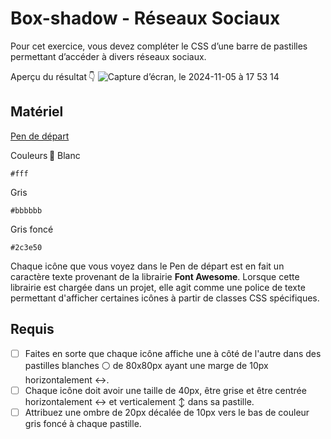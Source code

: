# Box-shadow - Réseaux Sociaux
Pour cet exercice, vous devez compléter le CSS d’une barre de pastilles permettant d’accéder à divers réseaux sociaux.

Aperçu du résultat 👇
![Capture d’écran, le 2024-11-05 à 17 53 14](https://github.com/user-attachments/assets/0def327b-c3cb-4d05-8fc3-312ccd8cb28f)

## Matériel

[Pen de départ](https://codepen.io/tim-momo/pen/xxJJzVZ?editors=1100)

Couleurs 🎨
Blanc

```
#fff
```

Gris

```
#bbbbbb
```

Gris foncé

```
#2c3e50
```
  
Chaque icône que vous voyez dans le Pen de départ est en fait un caractère texte provenant de la librairie **Font Awesome**. Lorsque cette librairie est chargée dans un projet, elle agit comme une police de texte permettant d'afficher certaines icônes à partir de classes CSS spécifiques.

## Requis
* [ ] Faites en sorte que chaque icône affiche une à côté de l'autre dans des pastilles blanches ⚪️ de 80x80px ayant une marge de 10px horizontalement ↔️.
* [ ] Chaque icône doit avoir une taille de 40px, être grise et être centrée horizontalement ↔️ et verticalement ↕️ dans sa pastille.
* [ ] Attribuez une ombre de 20px décalée de 10px vers le bas de couleur gris foncé à chaque pastille.
